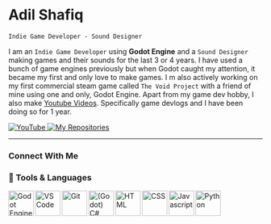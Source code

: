 # Adil Shafiq
`Indie Game Developer - Sound Designer`

I am an `Indie Game Developer` using **Godot Engine** and a `Sound Designer` making games and their sounds for the last 3 or 4 years. I have used a bunch of game engines previously but when Godot caught my attention, it became my first and only love to make games. I m also actively working on my first commercial steam game called `The Void Project` with a friend of mine using one and only, Godot Engine. Apart from my game dev hobby, I also make [Youtube Videos](https://www.youtube.com/@theyellowdude69). Specifically game devlogs and I have been doing so for 1 year.


<p align="left">
  <a href="https://www.youtube.com/@theyellowdude69/?sub_confirmation=1" title="Subscribe to my YouTube channel" rel="nofollow">
  <img src="https://camo.githubusercontent.com/cdc460a1c32a2ac0c1006e79e29bbd00f0b90ce807c7051e36a0078f27aaa12e/68747470733a2f2f637573746f6d2d69636f6e2d6261646765732e64656d6f6c61622e636f6d2f62616467652f2d5375627363726962652d7265643f7374796c653d666f722d7468652d6261646765266c6f676f3d766964656f266c6f676f436f6c6f723d7768697465" alt="YouTube" data-canonical-src="https://custom-icon-badges.demolab.com/badge/-Subscribe-red?style=for-the-badge&amp;logo=video&amp;logoColor=white" style="max-width: 100%;">
  </a>

  <a href="https://github.com/AdilDevStuff?tab=repositories" title="Check out my repositories" rel="nofollow">
  <img src="https://camo.githubusercontent.com/bf0b2d8f6e36f9908ecf0a3e8d85306c89aad70ed2577ec687c49da4f7ffebe2/68747470733a2f2f637573746f6d2d69636f6e2d6261646765732e64656d6f6c61622e636f6d2f62616467652f2d4d792532305265706f732d626c75653f7374796c653d666f722d7468652d6261646765266c6f676f436f6c6f723d7768697465266c6f676f3d7265706f" alt="My Repositories" data-canonical-src="https://custom-icon-badges.demolab.com/badge/-My%20Repos-blue?style=for-the-badge&amp;logoColor=white&amp;logo=repo" style="max-width: 100%;">
  </a>
</p>

---

### Connect With Me


### 🧰 Tools & Languages

<img title="Godot Engine" align="left" width="50px" src="https://cdn.jsdelivr.net/gh/devicons/devicon@latest/icons/godot/godot-original.svg"/>
<img title="VS Code" align="left" width="50px" src="https://cdn.jsdelivr.net/gh/devicons/devicon@latest/icons/vscode/vscode-original.svg"/>
<img title="Git" align="left" width="50px" src="https://cdn.jsdelivr.net/gh/devicons/devicon@latest/icons/git/git-original.svg"/>

<img title="(Godot) C#" align="left" width="50px" src="https://cdn.jsdelivr.net/gh/devicons/devicon@latest/icons/csharp/csharp-original.svg"/>
<img title="HTML" align="left" width="50px" src="https://cdn.jsdelivr.net/gh/devicons/devicon@latest/icons/html5/html5-original.svg"/>
<img title="CSS" align="left" width="50px" src="https://cdn.jsdelivr.net/gh/devicons/devicon@latest/icons/css3/css3-original.svg"/>
<img title="Javascript" align="left" width="50px" src="https://cdn.jsdelivr.net/gh/devicons/devicon@latest/icons/javascript/javascript-original.svg"/>
<img title="Python" align="left" width="50px" src="https://cdn.jsdelivr.net/gh/devicons/devicon@latest/icons/python/python-original.svg"/>
<br>

# 
